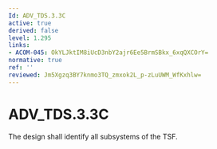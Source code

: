 ```yaml
---
Id: ADV_TDS.3.3C
active: true
derived: false
level: 1.295
links:
- ACOM-045: OkYLJktIM8iUcD3nbY2ajr6Ee5BrmSBkx_6xqQXCOrY=
normative: true
ref: ''
reviewed: Jm5Xgzq3BY7knmo3TQ_zmxok2L_p-zLuUWM_WfKxhlw=
---
```


# ADV_TDS.3.3C

The design shall identify all subsystems of the TSF.